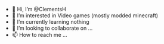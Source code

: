 - 👋 Hi, I’m @ClementsH
- 👀 I’m interested in Video games (mostly modded minecraft)
- 🌱 I’m currently learning nothing
- 💞️ I’m looking to collaborate on ...
- 📫 How to reach me ...

<!---
ClementsH/ClementsH is a ✨ special ✨ repository because its `README.md` (this file) appears on your GitHub profile.
You can click the Preview link to take a look at your changes.
--->

